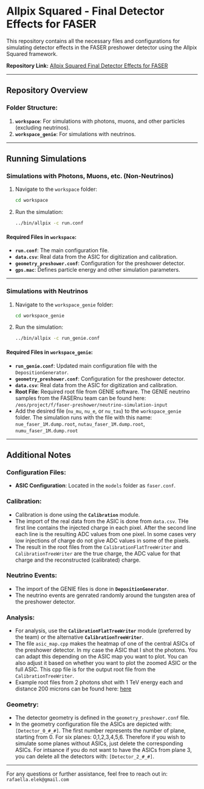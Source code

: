 # Allpix Squared - Final Detector Effects for FASER

This repository contains all the necessary files and configurations for simulating detector effects in the FASER preshower detector using the Allpix Squared framework.

**Repository Link:** [Allpix Squared Final Detector Effects for FASER](https://gitlab.cern.ch/rkotitsa/allpix-squared/-/tree/final_detector_effects_faser?ref_type=heads)


---

## Repository Overview

### Folder Structure:
1. **`workspace`**: For simulations with photons, muons, and other particles (excluding neutrinos).
2. **`workspace_genie`**: For simulations with neutrinos.

---

## Running Simulations

### **Simulations with Photons, Muons, etc. (Non-Neutrinos)**
1. Navigate to the `workspace` folder:
   ```bash
   cd workspace
   ```
2. Run the simulation:
   ```bash
   ../bin/allpix -c run.conf
   ```

#### Required Files in `workspace`:
- **`run.conf`**: The main configuration file.
- **`data.csv`**: Real data from the ASIC for digitization and calibration.
- **`geometry_preshower.conf`**: Configuration for the preshower detector.
- **`gps.mac`**: Defines particle energy and other simulation parameters.

---

### **Simulations with Neutrinos**
1. Navigate to the `workspace_genie` folder:
   ```bash
   cd workspace_genie
   ```
2. Run the simulation:
   ```bash
   ../bin/allpix -c run_genie.conf
   ```

#### Required Files in `workspace_genie`:
- **`run_genie.conf`**: Updated main configuration file with the `DepositionGenerator`.
- **`geometry_preshower.conf`**: Configuration for the preshower detector.
- **`data.csv`**: Real data from the ASIC for digitization and calibration.
- **Root File**: Required root file from GENIE software. The GENIE neutrino samples from the FASERnu team can be found here: `/eos/project/f/faser-preshower/neutrino-simulation-input`
-  Add the desired file (`nu_mu`, `nu_e`, or `nu_tau`) to the `workspace_genie` folder. The simulation runs with the file with this name: `nue_faser_1M.dump.root`, `nutau_faser_1M.dump.root`, `numu_faser_1M.dump.root`

---

## Additional Notes

### Configuration Files:
- **ASIC Configuration**: Located in the `models` folder as `faser.conf`.

### Calibration:
- Calibration is done using the **`Calibration`** module.
- The import of the real data from the ASIC is done from `data.csv`. THe first line contains the injected charge in each pixel. After the second line each line is the resulting ADC values from one pixel. In some cases very low injections of charge do not give ADC values in some of the pixels.
- The result in the root files from the  `CalibrationFlatTreeWriter` and `CalibrationTreeWriter` are the true charge, the ADC value for that charge and the reconstructed (calibrated) charge.

### Neutrino Events:
- The import of the GENIE files is done in  **`DepositionGenerator`**.
- The neutrino events are genrated randomly around the tungsten area of the preshower detector. 

### Analysis:
- For analysis, use the **`CalibrationFlatTreeWriter`** module (preferred by the team) or the alternative **`CalibrationTreeWriter`**.
- The file `asic_map.cpp` makes the heatmap of one of the central ASICs of the preshower detector. In my case the ASIC that I shot the photons. You can adapt this depending on the ASIC map you want to plot. You can also adjust it based on whether you want to plot the zoomed ASIC or the full ASIC. This cpp file is for the output root file from the `CalibrationTreeWriter`.
- Example root files from 2 photons shot with 1 TeV energy each and distance 200 microns can be found here: [here](https://drive.google.com/drive/folders/1u6vDf8uHQeF3-Sme_m_0nZH-jpewMtyE?usp=sharing)

### Geometry:
- The detector geometry is defined in the `geometry_preshower.conf` file.
- In the geometry configuration file the ASICs are depicted with: `[Detector_0_#_#]`. The first number represents the number of plane, starting from 0. For six planes: 0,1,2,3,4,5,6. Therefore if you wish to simulate some planes without ASICs, just delete the corresponding ASICs. For intsance if you do not want to have the ASICs from plane 3, you can delete all the detectors with: `[Detector_2_#_#]`.

---

For any questions or further assistance, feel free to reach out in: `rafaella.elek@gmail.com`

